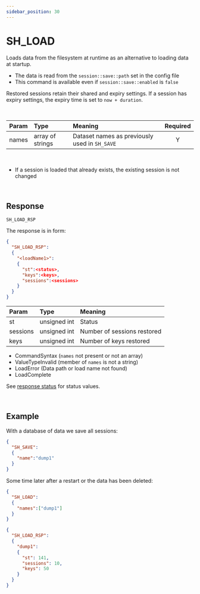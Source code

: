 ```yaml
---
sidebar_position: 30
---
```


# SH_LOAD
Loads data from the filesystem at runtime as an alternative to loading data at startup.

- The data is read from the `session::save::path` set in the config file
- This command is available even if `session::save::enabled` is `false`

Restored sessions retain their shared and expiry settings. If a session has expiry settings, the expiry time is set to `now + duration`.

<br/>

|Param|Type|Meaning|Required|
|:---|:---|:---|:---:|
|names|array of strings|Dataset names as previously used in `SH_SAVE`|Y|

<br/>

- If a session is loaded that already exists, the existing session is not changed

<br/>

## Response

`SH_LOAD_RSP`

The response is in form:

```json
{
  "SH_LOAD_RSP":
  {
    "<loadName1>":
    {
      "st":<status>,
      "keys":<keys>,
      "sessions":<sessions>
    }
  }
}
```

|Param|Type|Meaning|
|:---|:---|:---|
|st|unsigned int|Status|
|sessions|unsigned int|Number of sessions restored|
|keys|unsigned int|Number of keys restored|


- CommandSyntax (`names` not present or not an array)
- ValueTypeInvalid (member of `names` is not a string)
- LoadError (Data path or load name not found)
- LoadComplete


See [response status](./../Statuses) for status values.

<br/>

## Example

With a database of data we save all sessions:

```json
{
  "SH_SAVE":
  {
    "name":"dump1"
  }
}
```

Some time later after a restart or the data has been deleted:

```json title="Restore"
{
  "SH_LOAD":
  {
    "names":["dump1"]
  }
}
```

```json title="Response"
{
  "SH_LOAD_RSP":
  {
    "dump1":
    {
      "st": 141,
      "sessions": 10,
      "keys": 50
    }
  }
}
```